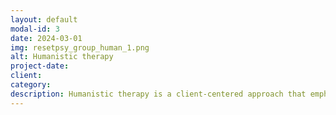 ```yaml
---
layout: default
modal-id: 3
date: 2024-03-01
img: resetpsy_group_human_1.png
alt: Humanistic therapy
project-date: 
client: 
category: 
description: Humanistic therapy is a client-centered approach that emphasizes personal growth, self-acceptance, and the inherent potential for positive change. It focuses on empowering individuals to understand their feelings, develop self-awareness, and make choices that align with their values and goals. As a dedicated humanistic therapist, I prioritize creating a warm and empathetic therapeutic relationship where clients feel safe to explore their inner experiences without judgment. I am highly skilled in utilizing techniques such as active listening, reflection, and unconditional positive regard to facilitate self-exploration and personal growth. My extensive training and experience in humanistic therapy enable me to effectively guide clients towards greater self-understanding, fulfillment, and a more meaningful life.
---
```

